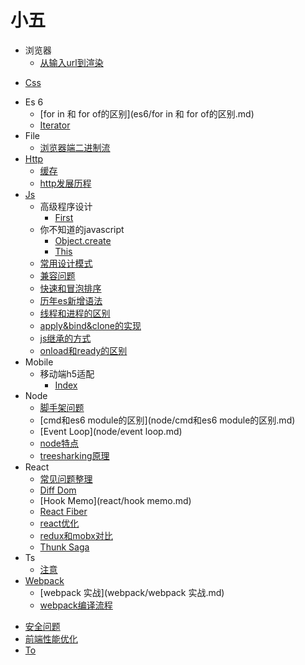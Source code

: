 # 小五

- 浏览器
  * [从输入url到渲染](浏览器/从输入url到渲染.md)
* [Css](css.md)
- Es 6
  * [for in 和 for of的区别](es6/for in 和 for of的区别.md)
  * [Iterator](es6/Iterator.md)
- File
  * [浏览器端二进制流](file/浏览器端二进制流.md)
- [Http](http/http.md)
  * [缓存](http/缓存.md)
  * [http发展历程](http/http发展历程.md)
- [Js](js/js.md)
  - 高级程序设计
    * [First](js/高级程序设计/first.md)
  - 你不知道的javascript
    * [Object.create](js/你不知道的javascript/Object.create.md)
    * [This](js/你不知道的javascript/this.md)
  * [常用设计模式](js/常用设计模式.md)
  * [兼容问题](js/兼容问题.md)
  * [快速和冒泡排序](js/快速和冒泡排序.md)
  * [历年es新增语法](js/历年es新增语法.md)
  * [线程和进程的区别](js/线程和进程的区别.md)
  * [apply&bind&clone的实现](js/apply&bind&clone的实现.md)
  * [js继承的方式](js/js继承的方式.md)
  * [onload和ready的区别](js/onload和ready的区别.md)
- Mobile
  - 移动端h5适配
    * [Index](mobile/移动端h5适配/index.md)
- Node
  * [脚手架问题](node/脚手架问题.md)
  * [cmd和es6 module的区别](node/cmd和es6 module的区别.md)
  * [Event Loop](node/event loop.md)
  * [node特点](node/node特点.md)
  * [treesharking原理](node/treesharking原理.md)
- React
  * [常见问题整理](react/常见问题整理.md)
  * [Diff Dom](react/diff-dom.md)
  * [Hook Memo](react/hook memo.md)
  * [React Fiber](react/react-fiber.md)
  * [react优化](react/react优化.md)
  * [redux和mobx对比](react/redux和mobx对比.md)
  * [Thunk Saga](react/thunk&saga.md)
- Ts
  * [注意](ts/注意.md)
- [Webpack](webpack/webpack.md)
  * [webpack 实战](webpack/webpack 实战.md)
  * [webpack编译流程](webpack/webpack编译流程.md)
* [安全问题](安全问题.md)
* [前端性能优化](前端性能优化.md)
* [To](to.md)
